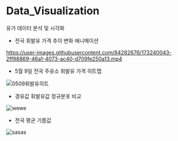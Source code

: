 # Data_Visualization
유가 데이터 분석 및 시각화

* 전국 휘발유 가격 추이 변화 애니메이션

https://user-images.githubusercontent.com/84282676/173240043-2ff98869-46a1-4073-ac40-d709fe250a13.mp4

* 5월 9일 전국 주유소 휘발유 가격 히트맵

![0509휘발유히트](https://user-images.githubusercontent.com/84282676/173240079-37511a10-c846-4350-a96c-bc6ebf7c0eb0.jpg)

* 경유값 휘발유값 정규분포 비교

![wewe](https://user-images.githubusercontent.com/84282676/173240128-f1a36f74-2d17-4e43-b14b-e3c23572a694.PNG)

* 전국 평균 기름값 

![sasas](https://user-images.githubusercontent.com/84282676/173240470-e7e0128a-43a7-46aa-8fcd-7817e939b122.PNG)
